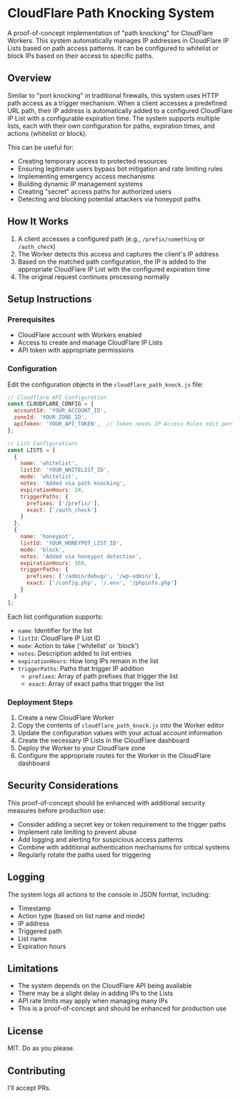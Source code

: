 # CloudFlare Path Knocking System

A proof-of-concept implementation of "path knocking" for CloudFlare Workers. This system automatically manages IP addresses in CloudFlare IP Lists based on path access patterns. It can be configured to whitelist or block IPs based on their access to specific paths.

## Overview

Similar to "port knocking" in traditional firewalls, this system uses HTTP path access as a trigger mechanism. When a client accesses a predefined URL path, their IP address is automatically added to a configured CloudFlare IP List with a configurable expiration time. The system supports multiple lists, each with their own configuration for paths, expiration times, and actions (whitelist or block).

This can be useful for:
- Creating temporary access to protected resources
- Ensuring legitimate users bypass bot mitigation and rate limiting rules
- Implementing emergency access mechanisms
- Building dynamic IP management systems
- Creating "secret" access paths for authorized users
- Detecting and blocking potential attackers via honeypot paths

## How It Works

1. A client accesses a configured path (e.g., `/prefix/something` or `/auth_check`)
2. The Worker detects this access and captures the client's IP address
3. Based on the matched path configuration, the IP is added to the appropriate CloudFlare IP List with the configured expiration time
4. The original request continues processing normally

## Setup Instructions

### Prerequisites

- CloudFlare account with Workers enabled
- Access to create and manage CloudFlare IP Lists
- API token with appropriate permissions

### Configuration

Edit the configuration objects in the `cloudflare_path_knock.js` file:

```javascript
// Cloudflare API Configuration
const CLOUDFLARE_CONFIG = {
  accountId: 'YOUR_ACCOUNT_ID',
  zoneId: 'YOUR_ZONE_ID',
  apiToken: 'YOUR_API_TOKEN',  // Token needs IP Access Rules edit permission
};

// List Configurations
const LISTS = [
  {
    name: 'whitelist',
    listId: 'YOUR_WHITELIST_ID',
    mode: 'whitelist',
    notes: 'Added via path knocking',
    expirationHours: 24,
    triggerPaths: {
      prefixes: ['/prefix/'],
      exact: ['/auth_check']
    }
  },
  {
    name: 'honeypot',
    listId: 'YOUR_HONEYPOT_LIST_ID',
    mode: 'block',
    notes: 'Added via honeypot detection',
    expirationHours: 168,
    triggerPaths: {
      prefixes: ['/admin/debug/', '/wp-admin/'],
      exact: ['/config.php', '/.env', '/phpinfo.php']
    }
  }
];
```

Each list configuration supports:
- `name`: Identifier for the list
- `listId`: CloudFlare IP List ID
- `mode`: Action to take ('whitelist' or 'block')
- `notes`: Description added to list entries
- `expirationHours`: How long IPs remain in the list
- `triggerPaths`: Paths that trigger IP addition
  - `prefixes`: Array of path prefixes that trigger the list
  - `exact`: Array of exact paths that trigger the list

### Deployment Steps

1. Create a new CloudFlare Worker
2. Copy the contents of `cloudflare_path_knock.js` into the Worker editor
3. Update the configuration values with your actual account information
4. Create the necessary IP Lists in the CloudFlare dashboard
5. Deploy the Worker to your CloudFlare zone
6. Configure the appropriate routes for the Worker in the CloudFlare dashboard

## Security Considerations

This proof-of-concept should be enhanced with additional security measures before production use:

- Consider adding a secret key or token requirement to the trigger paths
- Implement rate limiting to prevent abuse
- Add logging and alerting for suspicious access patterns
- Combine with additional authentication mechanisms for critical systems
- Regularly rotate the paths used for triggering

## Logging

The system logs all actions to the console in JSON format, including:
- Timestamp
- Action type (based on list name and mode)
- IP address
- Triggered path
- List name
- Expiration hours

## Limitations

- The system depends on the CloudFlare API being available
- There may be a slight delay in adding IPs to the Lists
- API rate limits may apply when managing many IPs
- This is a proof-of-concept and should be enhanced for production use

## License

MIT. Do as you please.

## Contributing

I'll accept PRs.
